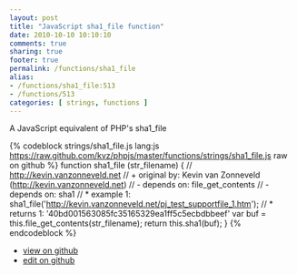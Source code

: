 ```yaml
---
layout: post
title: "JavaScript sha1_file function"
date: 2010-10-10 10:10:10
comments: true
sharing: true
footer: true
permalink: /functions/sha1_file
alias:
- /functions/sha1_file:513
- /functions/513
categories: [ strings, functions ]
---
```

A JavaScript equivalent of PHP's sha1_file
<!-- more -->
{% codeblock strings/sha1_file.js lang:js https://raw.github.com/kvz/phpjs/master/functions/strings/sha1_file.js raw on github %}
function sha1_file (str_filename) {
    // http://kevin.vanzonneveld.net
    // +   original by: Kevin van Zonneveld (http://kevin.vanzonneveld.net)
    // -    depends on: file_get_contents
    // -    depends on: sha1
    // *     example 1: sha1_file('http://kevin.vanzonneveld.net/pj_test_supportfile_1.htm');
    // *     returns 1: '40bd001563085fc35165329ea1ff5c5ecbdbbeef'
    var buf = this.file_get_contents(str_filename);
    return this.sha1(buf);
}
{% endcodeblock %}
<ul>
 <li><a href="https://github.com/kvz/phpjs/blob/master/functions/strings/sha1_file.js">view on github</a></li>
 <li><a href="https://github.com/kvz/phpjs/edit/master/functions/strings/sha1_file.js">edit on github</a></li>
</ul>

